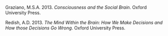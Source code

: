 Graziano, M.S.A. 2013. *Consciousness and the Social Brain*. Oxford University Press.

Redish, A.D. 2013. *The Mind Within the Brain: How We Make Decisions and How those Decisions Go Wrong*. Oxford University Press.

